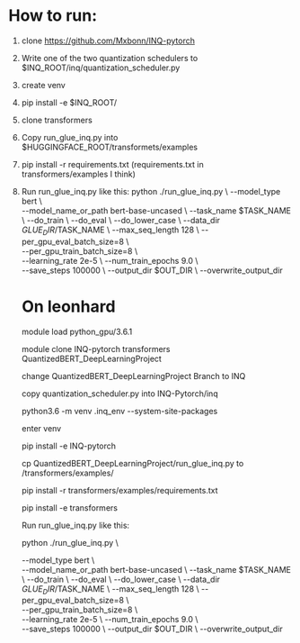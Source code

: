 # How to run:
1. clone https://github.com/Mxbonn/INQ-pytorch
2. Write one of the two quantization schedulers to $INQ_ROOT/inq/quantization_scheduler.py
3. create venv
4. pip install -e $INQ_ROOT/
5. clone transformers
6. Copy run_glue_inq.py into $HUGGINGFACE_ROOT/transformets/examples
7. pip install -r requirements.txt (requirements.txt in transformers/examples I think)
8. Run run_glue_inq.py like this:
    python ./run_glue_inq.py \\
    --model_type bert   \\   
    --model_name_or_path bert-base-uncased      \\
    --task_name $TASK_NAME      \\
    --do_train      \\
    --do_eval      \\
    --do_lower_case     \\
    --data_dir $GLUE_DIR/$TASK_NAME      \\
    --max_seq_length 128     \\
    --per_gpu_eval_batch_size=8      \\  
    --per_gpu_train_batch_size=8     \\  
    --learning_rate 2e-5     \\
    --num_train_epochs 9.0    \\  
    --save_steps 100000      \\
    --output_dir $OUT_DIR  \\
    --overwrite_output_dir
    
   # On leonhard
   
   module load python_gpu/3.6.1
   
   module clone INQ-pytorch transformers QuantizedBERT_DeepLearningProject
   
   change QuantizedBERT_DeepLearningProject Branch to INQ
   
   copy quantization_scheduler.py into INQ-Pytorch/inq
   
   python3.6 -m venv .inq_env --system-site-packages
   
   enter venv
   
   pip install -e INQ-pytorch
   
   cp QuantizedBERT_DeepLearningProject/run_glue_inq.py to /transformers/examples/
   
   pip install -r transformers/examples/requirements.txt
   
   pip install -e transformers
   
   Run run_glue_inq.py like this:
   
   python ./run_glue_inq.py \\
   
    --model_type bert   \\   
    --model_name_or_path bert-base-uncased      \\
    --task_name $TASK_NAME      \\
    --do_train      \\
    --do_eval      \\
    --do_lower_case     \\
    --data_dir $GLUE_DIR/$TASK_NAME      \\
    --max_seq_length 128     \\
    --per_gpu_eval_batch_size=8      \\  
    --per_gpu_train_batch_size=8     \\  
    --learning_rate 2e-5     \\
    --num_train_epochs 9.0    \\  
    --save_steps 100000      \\
    --output_dir $OUT_DIR  \\
    --overwrite_output_dir
   
    
